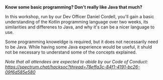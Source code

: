 __Know some basic programming? Don't really like Java that much?__

In this workshop, run by our Dev Officer Daniel Cordell, you'll gain a basic understanding of the Kotlin programming language over two weeks, its similarities and differenes to Java, and why it's can be a nicer language to use.

Some programming knoweldge is required, but it does not necessarily need to be Java. While having some Java experience would be useful, it shuld not be necessary to understand some of the concepts explained.

_Note that all attendees are expected to abide by our Code of Conduct: https://spectrum.chat/hacksoc?thread=78effa3c-84f1-4191-bc26-09f6d585e580_